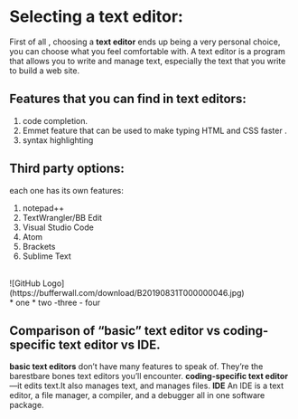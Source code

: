 # **Selecting a text editor**:
First of all , choosing a **text editor** ends up being a very personal choice, you can choose what you feel comfortable with.
A text editor is a program that allows you to write and manage text, especially the text that you write to build a web site.
## Features that you can find in text editors:
1. code completion.
2. Emmet feature that can be used to make typing HTML and CSS faster .
3. syntax highlighting
## Third party options:
each one has its own features:
1. notepad++
2. TextWrangler/BB Edit
3. Visual Studio Code
4. Atom
5. Brackets
6. Sublime Text
</br>
![GitHub Logo](https://bufferwall.com/download/B20190831T000000046.jpg)


</br>
* one 
* two
-three
- four

##  Comparison of “basic” text editor vs coding-specific text editor vs IDE.
**basic text editors** don’t have many features to speak of. They’re the barestbare bones text editors you’ll encounter.
**coding-specific text editor** —it edits text.It also manages text, and manages files.
**IDE** An IDE is a text editor, a file manager, a compiler, and a debugger all in one software package.
